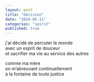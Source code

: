 ```yaml
---
layout: post
title: "décision"
date: "2024-05-11"
categories: "spirit"
published: true
---
```


j'ai décidé de percuter le monde  
avec un esprit de douceur  
et sacrifier ma vie au service des autres  

comme ma mère  
en m’abreuvant continuellement  
à la fontaine de toute justice  
